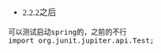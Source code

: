 <span  style="font-family: Simsun,serif; font-size: 17px; ">

- 2.2.2之后
~~~
可以测试启动spring的，之前的不行
import org.junit.jupiter.api.Test;
~~~

</span>